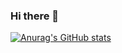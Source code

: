 ### Hi there 👋




[![Anurag's GitHub stats](https://github-readme-stats.vercel.app/api?username=mais-de8000)](https://github.com/anuraghazra/github-readme-stats)
